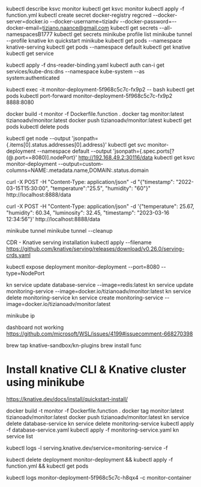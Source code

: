 kubectl describe ksvc monitor
kubectl get ksvc monitor
kubectl apply -f function.yml
kubectl create secret docker-registry regcred --docker-server=docker.io --docker-username=tiziadv --docker-password=--docker-email=tiziano.naance@gmail.com
kubectl get secrets --all-namespacesB1777
kubectl get secrets
minikube profile list
minikube tunnel --profile knative
kn quickstart minikube
kubectl get pods --namespace knative-serving
kubectl get pods --namespace default
kubectl get knative
kubectl get service

kubectl apply -f dns-reader-binding.yaml
kubectl auth can-i get services/kube-dns:dns --namespace kube-system --as system:authenticated

kubectl exec -it monitor-deployment-5f968c5c7c-fx9p2 -- bash
kubectl get pods
kubectl port-forward monitor-deployment-5f968c5c7c-fx9p2 8888:8080



docker build -t monitor -f Dockerfile.function .
docker tag monitor:latest tizianoadv/monitor:latest
docker push tizianoadv/monitor:latest
kubectl get pods
kubectl delete pods

kubectl get node --output 'jsonpath={.items[0].status.addresses[0].address}'
kubectl get svc monitor-deployment --namespace default --output 'jsonpath={.spec.ports[?(@.port==8080)].nodePort}'
http://192.168.49.2:30116/data
kubectl get ksvc monitor-deployment --output=custom-columns=NAME:.metadata.name,DOMAIN:.status.domain

curl -X POST -H "Content-Type: application/json" -d "{\"timestamp\": \"2022-03-15T15:30:00\", \"temperature\":\"25.5\", \"humidity\": \"60\"}" http://localhost:8888/data

curl -X POST -H "Content-Type: application/json" -d '{"temperature": 25.67, "humidity": 60.34, "luminosity": 32.45, "timestamp": "2023-03-16 12:34:56"}' http://localhost:8888/data

minikube tunnel
minikube tunnel --cleanup

CDR - Knative serving installation
kubectl apply --filename https://github.com/knative/serving/releases/download/v0.26.0/serving-crds.yaml

kubectl expose deployment monitor-deployment --port=8080 --type=NodePort

kn service update database-service --image=redis:latest
kn service update monitoring-service --image=docker.io/tizianoadv/monitor:latest
kn service delete monitoring-service
kn service create monitoring-service --image=docker.io/tizianoadv/monitor:latest



minikube ip

dashboard not working 
https://github.com/microsoft/WSL/issues/4199#issuecomment-668270398



brew tap knative-sandbox/kn-plugins
brew install func


# Install knative CLI & Knative cluster using minikube
https://knative.dev/docs/install/quickstart-install/


docker build -t monitor -f Dockerfile.function .
docker tag monitor:latest tizianoadv/monitor:latest
docker push tizianoadv/monitor:latest
kn service delete database-service
kn service delete monitoring-service
kubectl apply -f database-service.yaml
kubectl apply -f monitoring-service.yaml
kn service list

kubectl logs -l serving.knative.dev/service=monitoring-service -f

kubectl delete deployment monitor-deployment && kubectl apply -f function.yml && kubectl get pods

kubectl logs monitor-deployment-5f968c5c7c-h8qx4 -c monitor-container

